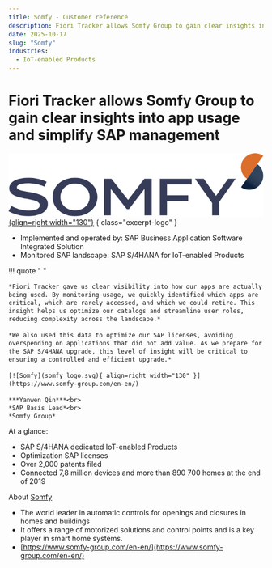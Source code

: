 ```yaml
---
title: Somfy - Customer reference
description: Fiori Tracker allows Somfy Group to gain clear insights into app usage and simplify SAP management
date: 2025-10-17
slug: "Somfy"
industries:
  - IoT-enabled Products
---
```

# Fiori Tracker allows Somfy Group to gain clear insights into app usage and simplify SAP management

[![Somfy](somfy_logo.svg){align=right width="130"}](https://www.somfy-group.com/en-en/)
{ class="excerpt-logo" }

- Implemented and operated by: SAP Business Application Software Integrated Solution<br>
- Monitored SAP landscape: SAP S/4HANA for IoT-enabled Products<br>
<!-- more -->

!!! quote " "

    *Fiori Tracker gave us clear visibility into how our apps are actually being used. By monitoring usage, we quickly identified which apps are critical, which are rarely accessed, and which we could retire. This insight helps us optimize our catalogs and streamline user roles, reducing complexity across the landscape.*

    *We also used this data to optimize our SAP licenses, avoiding overspending on applications that did not add value. As we prepare for the SAP S/4HANA upgrade, this level of insight will be critical to ensuring a controlled and efficient upgrade.*

    [![Somfy](somfy_logo.svg){ align=right width="130" }](https://www.somfy-group.com/en-en/)

    ***Yanwen Qin***<br>
    *SAP Basis Lead*<br>
    *Somfy Group* 


At a glance: 

- SAP S/4HANA dedicated IoT-enabled Products
- Optimization SAP licenses
- Over 2,000 patents filed
- Connected 7,8 million devices and more than 890 700 homes at the end of 2019

About [Somfy](https://www.somfy-group.com/en-en/)

- The world leader in automatic controls for openings and closures in homes and buildings
- It offers a range of motorized solutions and control points and is a key player in smart home systems.
- [https://www.somfy-group.com/en-en/](https://www.somfy-group.com/en-en/)